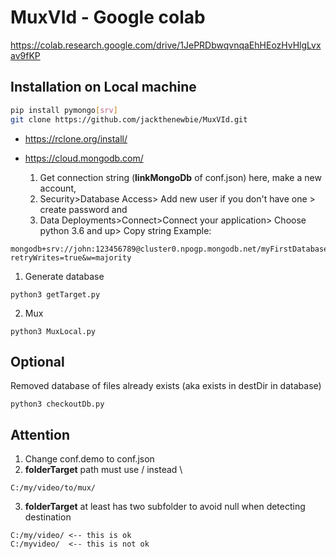 # MuxVId - Google colab
https://colab.research.google.com/drive/1JePRDbwqvnqaEhHEozHvHlgLvxav9fKP

## Installation on Local machine
```bash
pip install pymongo[srv]
git clone https://github.com/jackthenewbie/MuxVId.git
```
- https://rclone.org/install/

- https://cloud.mongodb.com/ 
  1. Get connection string (**linkMongoDb** of conf.json) here, make a new account,
  2. Security>Database Access> Add new user if you don't have one > create password
  and
  3. Data Deployments>Connect>Connect your application> Choose python 3.6 and up> Copy string
Example:
```
mongodb+srv://john:123456789@cluster0.npogp.mongodb.net/myFirstDatabase?retryWrites=true&w=majority
```
1. Generate database
```
python3 getTarget.py
```
2. Mux
```
python3 MuxLocal.py
```
## Optional
Removed database of files already exists (aka exists in destDir in database)
```
python3 checkoutDb.py
```
## Attention
1. Change conf.demo to conf.json
2. **folderTarget** path must use / instead \

```
C:/my/video/to/mux/
```
3. **folderTarget** at least has two subfolder to avoid null when detecting destination
```
C:/my/video/ <-- this is ok
C:/myvideo/  <-- this is not ok
```
